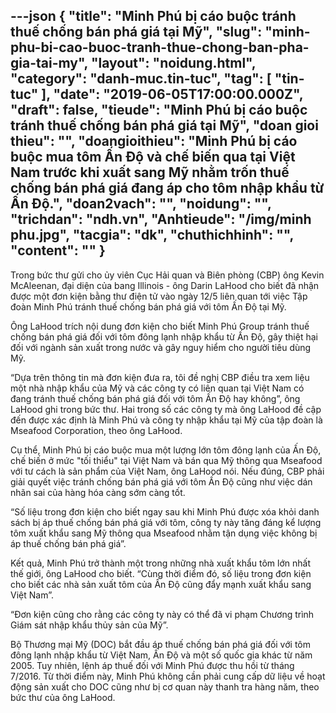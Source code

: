---json
{
    "title": "Minh Phú bị cáo buộc tránh thuế chống bán phá giá tại Mỹ",
    "slug": "minh-phu-bi-cao-buoc-tranh-thue-chong-ban-pha-gia-tai-my",
    "layout": "noidung.html",
    "category": "danh-muc.tin-tuc",
    "tag": [
        "tin-tuc"
    ],
    "date": "2019-06-05T17:00:00.000Z",
    "draft": false,
    "tieude": "Minh Phú bị cáo buộc tránh thuế chống bán phá giá tại Mỹ",
    "doan gioi thieu": "",
    "doangioithieu": "Minh Phú bị cáo buộc mua tôm Ấn Độ và chế biến qua tại Việt Nam trước khi xuất sang Mỹ nhằm trốn thuế chống bán phá giá đang áp cho tôm nhập khẩu từ Ấn Độ.",
    "doan2vach": "",
    "noidung": "",
    "trichdan": "ndh.vn",
    "Anhtieude": "/img/minh phu.jpg",
    "tacgia": "dk",
    "chuthichhinh": "",
    "__content__": ""
}
---
<p>Trong bức thư gửi cho ủy vi&ecirc;n Cục Hải quan v&agrave; Bi&ecirc;n ph&ograve;ng (CBP) &ocirc;ng Kevin McAleenan, đại diện của bang Illinois - &ocirc;ng Darin LaHood cho biết đ&atilde; nhận được một đơn kiện bằng thư điện tử v&agrave;o ng&agrave;y 12/5 li&ecirc;n quan tới việc Tập đo&agrave;n Minh Ph&uacute; tr&aacute;nh thuế chống b&aacute;n ph&aacute; gi&aacute; với t&ocirc;m Ấn Độ tại Mỹ.</p>

<p>&Ocirc;ng LaHood tr&iacute;ch nội dung đơn kiện cho biết Minh Ph&uacute; Group tr&aacute;nh thuế chống b&aacute;n ph&aacute; gi&aacute; đối với t&ocirc;m đ&ocirc;ng lạnh nhập khẩu từ Ấn Độ, g&acirc;y thiệt hại đối với ng&agrave;nh sản xuất trong nước v&agrave; g&acirc;y nguy hiểm cho người ti&ecirc;u d&ugrave;ng Mỹ.</p>

<p>&ldquo;Dựa tr&ecirc;n th&ocirc;ng tin m&agrave; đơn kiện đưa ra, t&ocirc;i đề nghị CBP điều tra xem liệu một nh&agrave; nhập khẩu của Mỹ v&agrave; c&aacute;c c&ocirc;ng ty c&oacute; li&ecirc;n quan tại Việt Nam c&oacute; đang tr&aacute;nh thuế chống b&aacute;n ph&aacute; gi&aacute; đối với t&ocirc;m Ấn Độ hay kh&ocirc;ng&rdquo;, &ocirc;ng LaHood ghi trong bức thư. Hai trong số c&aacute;c c&ocirc;ng ty m&agrave; &ocirc;ng LaHood đề cập đến được x&aacute;c định l&agrave; Minh Ph&uacute; v&agrave; c&ocirc;ng ty nhập khẩu tại Mỹ của tập đo&agrave;n l&agrave; Mseafood Corporation, theo &ocirc;ng LaHood.</p>

<p>Cụ thể, Minh Ph&uacute; bị c&aacute;o buộc mua một lượng lớn t&ocirc;m đ&ocirc;ng lạnh của Ấn Độ, chế biến ở mức &quot;tối thiểu&quot; tại Việt Nam v&agrave; b&aacute;n qua Mỹ th&ocirc;ng qua Mseafood với tư c&aacute;ch l&agrave; sản phẩm của Việt Nam, &ocirc;ng LaHood n&oacute;i. Nếu đ&uacute;ng, CBP phải giải quyết việc tr&aacute;nh chống b&aacute;n ph&aacute; gi&aacute; với t&ocirc;m Ấn Độ cũng như việc d&aacute;n nh&atilde;n sai của h&agrave;ng h&oacute;a c&agrave;ng sớm c&agrave;ng tốt.</p>

<p>&ldquo;Số liệu trong đơn kiện cho biết ngay sau khi Minh Ph&uacute; được x&oacute;a khỏi danh s&aacute;ch bị &aacute;p thuế chống b&aacute;n ph&aacute; gi&aacute; với t&ocirc;m, c&ocirc;ng ty n&agrave;y tăng đ&aacute;ng kể lượng t&ocirc;m xuất khẩu sang Mỹ th&ocirc;ng qua Mseafood nhằm tận dụng việc kh&ocirc;ng bị &aacute;p thuế chống b&aacute;n ph&aacute; gi&aacute;&rdquo;.</p>

<p>Kết quả, Minh Ph&uacute; trở th&agrave;nh một trong những nh&agrave; xuất khẩu t&ocirc;m lớn nhất thế giới, &ocirc;ng LaHood cho biết. &ldquo;C&ugrave;ng thời điểm đ&oacute;, số liệu trong đơn kiện cho biết c&aacute;c nh&agrave; sản xuất t&ocirc;m của Ấn Độ cũng đẩy mạnh xuất khẩu sang Việt Nam&rdquo;.</p>

<p>&ldquo;Đơn kiện cũng cho rằng c&aacute;c c&ocirc;ng ty n&agrave;y c&oacute; thể đ&atilde; vi phạm Chương tr&igrave;nh Gi&aacute;m s&aacute;t nhập khẩu thủy sản của Mỹ&rdquo;.</p>

<p>Bộ Thương mại Mỹ (DOC) bắt đầu &aacute;p thuế chống b&aacute;n ph&aacute; gi&aacute; đối với t&ocirc;m đ&ocirc;ng lạnh nhập khẩu từ Việt Nam, Ấn Độ v&agrave; một số quốc gia kh&aacute;c từ năm 2005. Tuy nhi&ecirc;n, lệnh &aacute;p thuế đối với Minh Ph&uacute; được thu hồi từ th&aacute;ng 7/2016. Từ thời điểm n&agrave;y, Minh Ph&uacute; kh&ocirc;ng cần phải cung cấp dữ liệu về hoạt động sản xuất cho DOC cũng như bị cơ quan n&agrave;y thanh tra h&agrave;ng năm, theo bức thư của &ocirc;ng LaHood.</p>
